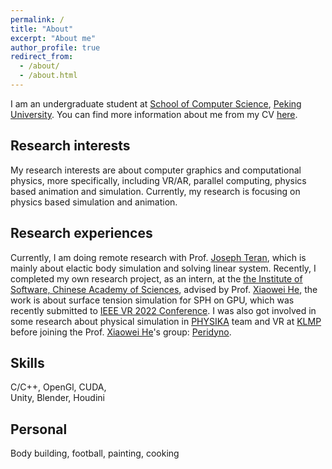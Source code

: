 ```yaml
---
permalink: /
title: "About"
excerpt: "About me"
author_profile: true
redirect_from: 
  - /about/
  - /about.html
---
```



I am an undergraduate student at [School of Computer Science](https://cs.pku.edu.cn/), [Peking University](https://www.pku.edu.cn/). You can find more information about me from my CV [here](http://nurshat317.github.io/files/CV.pdf).

Research interests
------

My research interests are about computer graphics and computational physics, more specifically, including VR/AR, parallel computing, physics based animation and simulation. Currently, my research is focusing on physics based simulation and animation.

Research experiences
------

Currently, I am doing remote research with Prof. [Joseph Teran](https://www.math.ucla.edu/~jteran/), which is mainly about elactic body simulation and solving linear system. Recently, I completed my own research project, as an intern, at the [the Institute of Software, Chinese Academy of Sciences](http://www.iscas.ac.cn/), advised by Prof. [Xiaowei He](https://peridynamics.com/index.html), the work is about surface tension simulation for SPH on GPU, which was recently submitted to [IEEE VR 2022 Conference](https://ieeevr.org/2022/). I was also got involved in some research about physical simulation in [PHYSIKA](https://github.com/PhysikaTeam/PhysIKA) team and VR at [KLMP](http://www.klmp.pku.edu.cn/) before joining the Prof. [Xiaowei He](https://peridynamics.com/index.html)'s group: [Peridyno](https://github.com/peridyno/peridyno).  
 
Skills
------
C/C++, OpenGl, CUDA,  
Unity, Blender, Houdini

Personal
------
Body building, football, painting, cooking




